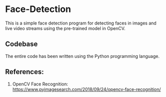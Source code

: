 # Face-Detection

This is a simple face detection program for detecting faces in images and live video streams using the pre-trained model in OpenCV.

## Codebase
The entire code has been written using the Python programming language.

## References:
1. OpenCV Face Recognition: https://www.pyimagesearch.com/2018/09/24/opencv-face-recognition/ 
